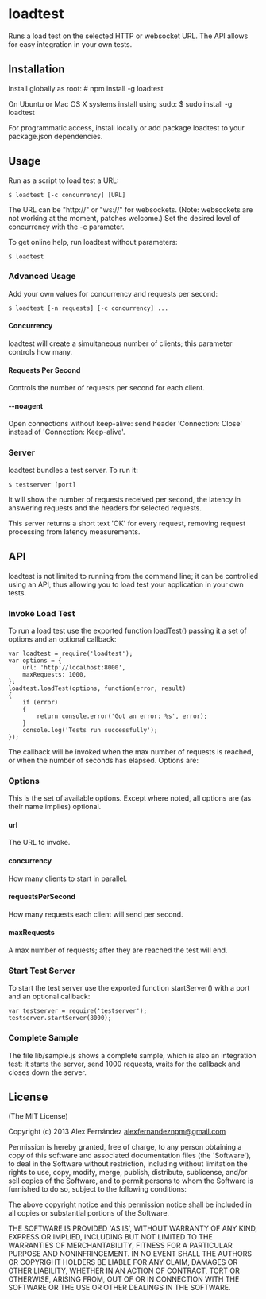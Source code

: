 # loadtest

Runs a load test on the selected HTTP or websocket URL. The API allows for easy integration in your own tests.

## Installation

Install globally as root:
    # npm install -g loadtest

On Ubuntu or Mac OS X systems install using sudo:
    $ sudo install -g loadtest

For programmatic access, install locally or add package loadtest to your package.json dependencies.

## Usage

Run as a script to load test a URL:

    $ loadtest [-c concurrency] [URL]

The URL can be "http://" or "ws://" for websockets. (Note: websockets are not  working at the moment, patches welcome.) Set the desired level of concurrency with the -c parameter.

To get online help, run loadtest without parameters:

    $ loadtest

### Advanced Usage

Add your own values for concurrency and requests per second:

    $ loadtest [-n requests] [-c concurrency] ...

#### Concurrency

loadtest will create a simultaneous number of clients; this parameter controls how many.

#### Requests Per Second

Controls the number of requests per second for each client.

#### --noagent

Open connections without keep-alive: send header 'Connection: Close' instead of 'Connection: Keep-alive'.

### Server

loadtest bundles a test server. To run it:

    $ testserver [port]

It will show the number of requests received per second, the latency in answering requests and the headers for selected requests.

This server returns a short text 'OK' for every request, removing request processing from latency measurements.

## API

loadtest is not limited to running from the command line; it can be controlled using an API, thus allowing you to load test your application in your own tests.

### Invoke Load Test

To run a load test use the exported function loadTest() passing it a set of options and an optional callback:

    var loadtest = require('loadtest');
    var options = {
        url: 'http://localhost:8000',
        maxRequests: 1000,
    };
    loadtest.loadTest(options, function(error, result)
    {
        if (error)
        {
            return console.error('Got an error: %s', error);
        }
        console.log('Tests run successfully');
    });

The callback will be invoked when the max number of requests is reached, or when the number of seconds has elapsed. Options are:

### Options

This is the set of available options. Except where noted, all options are (as their name implies) optional.

#### url

The URL to invoke.

#### concurrency

How many clients to start in parallel.

#### requestsPerSecond

How many requests each client will send per second.

#### maxRequests

A max number of requests; after they are reached the test will end.

### Start Test Server

To start the test server use the exported function startServer() with a port and an optional callback:

    var testserver = require('testserver');
    testserver.startServer(8000);

### Complete Sample

The file lib/sample.js shows a complete sample, which is also an integration test: it starts the server, send 1000 requests, waits for the callback and closes down the server.

## License

(The MIT License)

Copyright (c) 2013 Alex Fernández <alexfernandeznpm@gmail.com>

Permission is hereby granted, free of charge, to any person obtaining a copy of this software and associated documentation files (the 'Software'), to deal in the Software without restriction, including without limitation the rights to use, copy, modify, merge, publish, distribute, sublicense, and/or sell copies of the Software, and to permit persons to whom the Software is furnished to do so, subject to the following conditions:

The above copyright notice and this permission notice shall be included in all copies or substantial portions of the Software.

THE SOFTWARE IS PROVIDED 'AS IS', WITHOUT WARRANTY OF ANY KIND, EXPRESS OR IMPLIED, INCLUDING BUT NOT LIMITED TO THE WARRANTIES OF MERCHANTABILITY, FITNESS FOR A PARTICULAR PURPOSE AND NONINFRINGEMENT. IN NO EVENT SHALL THE AUTHORS OR COPYRIGHT HOLDERS BE LIABLE FOR ANY CLAIM, DAMAGES OR OTHER LIABILITY, WHETHER IN AN ACTION OF CONTRACT, TORT OR OTHERWISE, ARISING FROM, OUT OF OR IN CONNECTION WITH THE SOFTWARE OR THE USE OR OTHER DEALINGS IN THE SOFTWARE.


